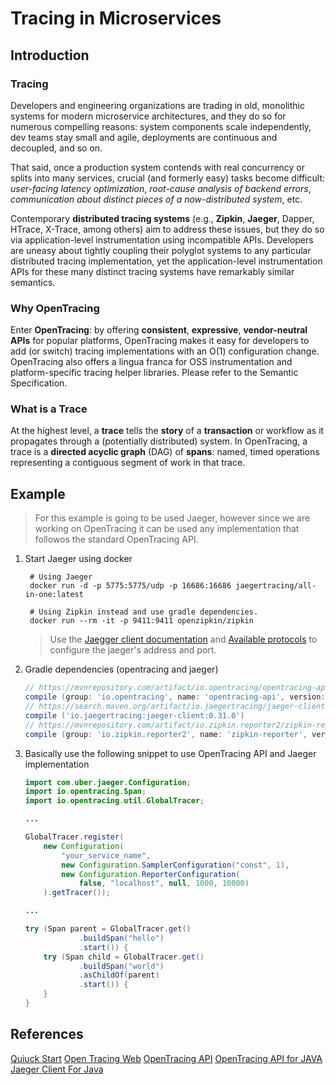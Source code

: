 # Tracing in Microservices

## Introduction

### Tracing

Developers and engineering organizations are trading in old, monolithic systems for modern microservice architectures, and they do so for numerous compelling reasons: system components scale independently, dev teams stay small and agile, deployments are continuous and decoupled, and so on.

That said, once a production system contends with real concurrency or splits into many services, crucial (and formerly easy) tasks become difficult: *user-facing latency optimization*, *root-cause analysis of backend errors*, *communication about distinct pieces of a now-distributed system*, etc.

Contemporary **distributed tracing systems** (e.g., **Zipkin**, **Jaeger**, Dapper, HTrace, X-Trace, among others) aim to address these issues, but they do so via application-level instrumentation using incompatible APIs. Developers are uneasy about tightly coupling their polyglot systems to any particular distributed tracing implementation, yet the application-level instrumentation APIs for these many distinct tracing systems have remarkably similar semantics.

### Why OpenTracing

Enter **OpenTracing**: by offering **consistent**, **expressive**, **vendor-neutral APIs** for popular platforms, OpenTracing makes it easy for developers to add (or switch) tracing implementations with an O(1) configuration change. OpenTracing also offers a lingua franca for OSS instrumentation and platform-specific tracing helper libraries. Please refer to the Semantic Specification.

### What is a Trace

At the highest level, a **trace** tells the **story** of a **transaction** or workflow as it propagates through a (potentially distributed) system. In OpenTracing, a trace is a **directed acyclic graph** (DAG) of **spans**: named, timed operations representing a contiguous segment of work in that trace.

## Example

> For this example is going to be used Jaeger, however since we are working on OpenTracing it can be used any implementation that followos the standard OpenTracing API.

1. Start Jaeger using docker

        # Using Jaeger
        docker run -d -p 5775:5775/udp -p 16686:16686 jaegertracing/all-in-one:latest

        # Using Zipkin instead and use gradle dependencies.
        docker run --rm -it -p 9411:9411 openzipkin/zipkin

    > Use the [Jaegger client documentation](https://github.com/jaegertracing/jaeger-client-java/tree/master/jaeger-core) and [Available protocols](https://www.jaegertracing.io/docs/1.6/getting-started/) to configure the jaeger's address and port.

1. Gradle dependencies (opentracing and jaeger)

    ```Groovy
    // https://mvnrepository.com/artifact/io.opentracing/opentracing-api
    compile (group: 'io.opentracing', name: 'opentracing-api', version: '0.31.0')
    // https://search.maven.org/artifact/io.jaegertracing/jaeger-client
    compile ('io.jaegertracing:jaeger-client:0.31.0')
    // https://mvnrepository.com/artifact/io.zipkin.reporter2/zipkin-reporter
    compile (group: 'io.zipkin.reporter2', name: 'zipkin-reporter', version: '2.7.7')
    ```

2. Basically use the following snippet to use OpenTracing API and Jaeger implementation

    ```java
    import com.uber.jaeger.Configuration;
    import io.opentracing.Span;
    import io.opentracing.util.GlobalTracer;

    ...

    GlobalTracer.register(
        new Configuration(
            "your_service_name",
            new Configuration.SamplerConfiguration("const", 1),
            new Configuration.ReporterConfiguration(
                false, "localhost", null, 1000, 10000)
        ).getTracer());

    ...

    try (Span parent = GlobalTracer.get()
                .buildSpan("hello")
                .start()) {
        try (Span child = GlobalTracer.get()
                .buildSpan("world")
                .asChildOf(parent)
                .start()) {
        }
    }
    ```

## References

[Quiuck Start](http://opentracing.io/documentation/pages/quick-start)
[Open Tracing Web](http://opentracing.io/)
[OpenTracing API](https://github.com/opentracing)
[OpenTracing API for JAVA](https://github.com/opentracing/opentracing-java)
[Jaeger Client For Java](https://github.com/jaegertracing/jaeger-client-java)
